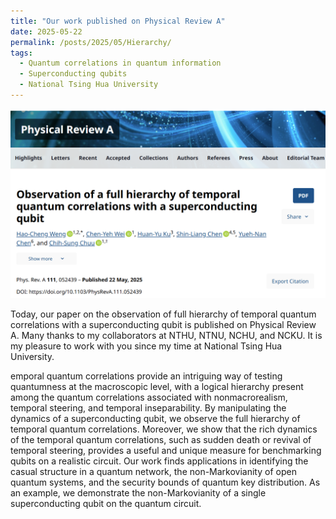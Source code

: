 ```yaml
---
title: "Our work published on Physical Review A"
date: 2025-05-22
permalink: /posts/2025/05/Hierarchy/
tags:
  - Quantum correlations in quantum information
  - Superconducting qubits
  - National Tsing Hua University
---
```

![Alt text for the image](/images/Hierarchy_post.png "Screenshot of the website")

Today, our paper on the observation of full hierarchy of temporal quantum correlations with a superconducting qubit is published on Physical Review A. Many thanks to my collaborators at NTHU, NTNU, NCHU, and NCKU. It is my pleasure to work with you since my time at National Tsing Hua University.

emporal quantum correlations provide an intriguing way of testing quantumness at the macroscopic level, with a logical hierarchy present among the quantum correlations associated with nonmacrorealism, temporal steering, and temporal inseparability. By manipulating the dynamics of a superconducting qubit, we observe the full hierarchy of temporal quantum correlations. Moreover, we show that the rich dynamics of the temporal quantum correlations, such as sudden death or revival of temporal steering, provides a useful and unique measure for benchmarking qubits on a
realistic circuit. Our work finds applications in identifying the casual structure in a quantum network, the non-Markovianity of open quantum systems, and the security bounds of quantum key distribution. As an example, we demonstrate the non-Markovianity of a single superconducting qubit on the quantum circuit.